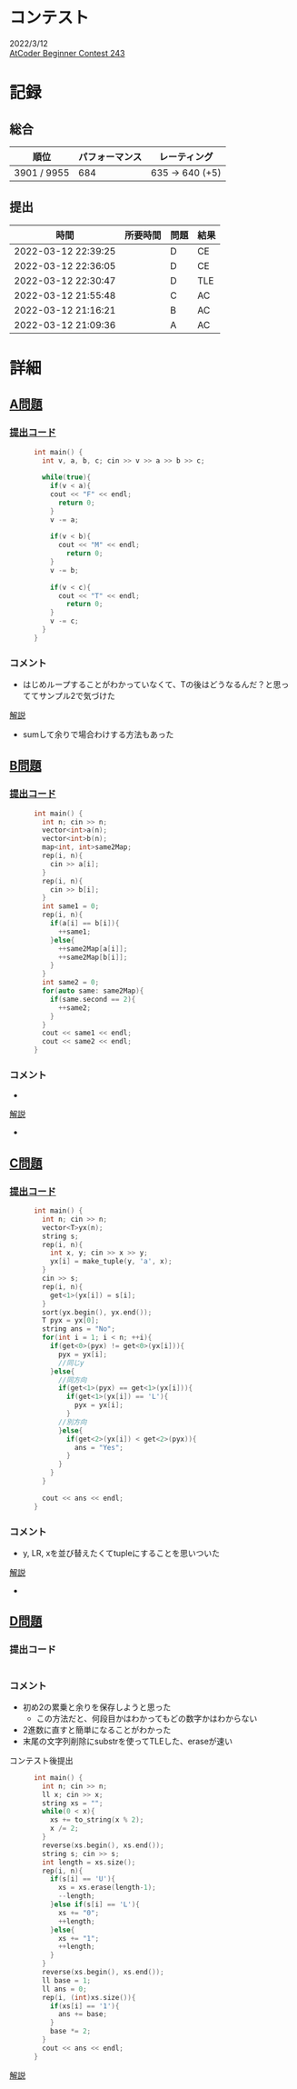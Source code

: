 # コンテスト
2022/3/12<br>
[AtCoder Beginner Contest 243](https://atcoder.jp/contests/abc243)

# 記録
## 総合
|  順位  |  パフォーマンス  | レーティング |
| ---- | ---- | ---- |
|  3901 / 9955  | 684 | 635 → 640 (+5) |

## 提出
|  時間  |  所要時間  |  問題  | 結果 |
| ---- | ---- | ---- | ---- |
| 2022-03-12 22:39:25 |  | D | CE |
| 2022-03-12 22:36:05 |  | D | CE |
| 2022-03-12 22:30:47 |  | D | TLE |
| 2022-03-12 21:55:48 |  | C | AC |
| 2022-03-12 21:16:21 |  | B | AC |
| 2022-03-12 21:09:36 |  | A | AC |


# 詳細
## [A問題](https://atcoder.jp/contests/abc243/tasks/abc243_a)
### [提出コード](https://atcoder.jp/contests/abc243/submissions/30035380)
```c++
      int main() {
        int v, a, b, c; cin >> v >> a >> b >> c;
 
        while(true){
          if(v < a){
          cout << "F" << endl;
            return 0;
          }
          v -= a;
          
          if(v < b){
            cout << "M" << endl;
              return 0;
          }
          v -= b;
          
          if(v < c){
            cout << "T" << endl;
              return 0;
          }
          v -= c;
        }
      }
```

### コメント
* はじめループすることがわかっていなくて、Tの後はどうなるんだ？と思っててサンプル2で気づけた

[解説](https://atcoder.jp/contests/abc243/editorial/3533)
* sumして余りで場合わけする方法もあった

## [B問題](https://atcoder.jp/contests/abc243/tasks/abc243_b)
### [提出コード](https://atcoder.jp/contests/abc243/submissions/30040837)
```c++
      int main() {
        int n; cin >> n;
        vector<int>a(n);
        vector<int>b(n);
        map<int, int>same2Map;
        rep(i, n){
          cin >> a[i];
        }
        rep(i, n){
          cin >> b[i];
        }
        int same1 = 0;
        rep(i, n){
          if(a[i] == b[i]){
            ++same1;
          }else{
            ++same2Map[a[i]];
            ++same2Map[b[i]];
          }
        }
        int same2 = 0;
        for(auto same: same2Map){
          if(same.second == 2){
            ++same2;
          }
        }
        cout << same1 << endl;
        cout << same2 << endl;
      }
```

### コメント

* 

[解説](https://atcoder.jp/contests/abc243/editorial/3541)

* 


## [C問題](https://atcoder.jp/contests/abc243/tasks/abc243_c)
### [提出コード](https://atcoder.jp/contests/abc243/submissions/30061626)

```c++
      int main() {
        int n; cin >> n;
        vector<T>yx(n);
        string s;
        rep(i, n){
          int x, y; cin >> x >> y;
          yx[i] = make_tuple(y, 'a', x);
        }
        cin >> s;
        rep(i, n){
          get<1>(yx[i]) = s[i];
        }
        sort(yx.begin(), yx.end());
        T pyx = yx[0];
        string ans = "No";
        for(int i = 1; i < n; ++i){
          if(get<0>(pyx) != get<0>(yx[i])){
            pyx = yx[i];
            //同じy
          }else{
            //同方向
            if(get<1>(pyx) == get<1>(yx[i])){
              if(get<1>(yx[i]) == 'L'){
                pyx = yx[i];
              }
            //別方向  
            }else{
              if(get<2>(yx[i]) < get<2>(pyx)){
                ans = "Yes";
              }
            }
          }
        }
 
        cout << ans << endl;
      }
```

### コメント
* y, LR, xを並び替えたくてtupleにすることを思いついた

[解説](https://atcoder.jp/contests/abc243/editorial/3542)

* 


## [D問題](https://atcoder.jp/contests/abc243/tasks/abc243_d)
### 提出コード

```c++

```

### コメント
* 初め2の累乗と余りを保存しようと思った
    * この方法だと、何段目かはわかってもどの数字かはわからない
* 2進数に直すと簡単になることがわかった
* 末尾の文字列削除にsubstrを使ってTLEした、eraseが速い

コンテスト後提出
```c++
      int main() {
        int n; cin >> n;
        ll x; cin >> x;
        string xs = "";
        while(0 < x){
          xs += to_string(x % 2);
          x /= 2;
        }
        reverse(xs.begin(), xs.end());
        string s; cin >> s;
        int length = xs.size();
        rep(i, n){
          if(s[i] == 'U'){
            xs = xs.erase(length-1);
            --length;
          }else if(s[i] == 'L'){
            xs += "0";
            ++length;
          }else{
            xs += "1";
            ++length;
          }
        }
        reverse(xs.begin(), xs.end());
        ll base = 1;
        ll ans = 0;
        rep(i, (int)xs.size()){
          if(xs[i] == '1'){
            ans += base;
          }
          base *= 2;
        }
        cout << ans << endl;
      }
```

[解説](https://atcoder.jp/contests/abc243/editorial/3511)
